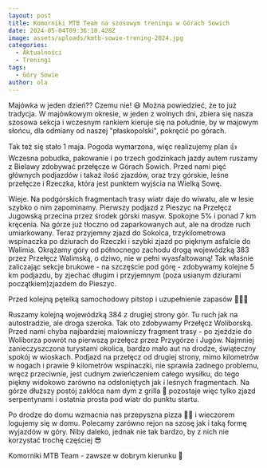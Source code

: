 ```yaml
---
layout: post
title: Komorniki MTB Team na szosowym treningu w Górach Sowich
date: 2024-05-04T09:36:18.428Z
image: assets/uploads/kmtb-sowie-trening-2024.jpg
categories:
  - Aktualności
  - Treningi
tags:
  - Góry Sowie
author: ola
---
```

Majówka w jeden dzień?? Czemu nie! 😃 Można powiedzieć, że to już tradycja. W majówkowym okresie, w jeden z wolnych dni, zbiera się nasza szosowa sekcja i wczesnym rankiem kieruje się na południe, by w majowym słońcu, dla odmiany od naszej "płaskopolski", pokręcić po górach. 
<!--more-->

Tak też się stało 1 maja. Pogoda wymarzona, więc realizujemy plan 👍 Wczesna pobudka, pakowanie i po trzech godzinkach jazdy autem ruszamy z Bielawy zdobywać przełęcze w Górach Sowich. Przed nami pięć głównych podjazdów i takaż ilość zjazdów, oraz trzy górskie, leśne przełęcze i Rzeczka, która jest punktem wyjścia na Wielką Sowę.

Wieje. Na podgórskich fragmentach trasy wiatr daje do wiwatu, ale w lesie szybko o nim zapominamy. Pierwszy podjazd z Pieszyc na Przełęcz Jugowską przecina przez środek górski masyw. Spokojne 5% i ponad 7 km kręcenia. Na górze już tłoczno od zaparkowanych aut, ale na drodze ruch umiarkowany. Teraz przyjemny zjazd do Sokolca, trzykilometrowa wspinaczka po dziurach do Rzeczki i szybki zjazd po pięknym asfalcie do Walimia. Okrążamy góry od północnego zachodu drogą wojewódzką 383 przez Przełęcz Walimską, o dziwo, nie w pełni wyasfaltowaną! Tak właśnie zaliczając sekcje brukowe - na szczęście pod górę - zdobywamy kolejne 5 km podjazdu, by zjechać długim i przyjemnym (poza usianym dziurami początkiem)zjazdem do Pieszyc. 

Przed kolejną pętelką samochodowy pitstop i uzupełnienie zapasów 🍫🥪🥤

Ruszamy kolejną wojewódzką 384 z drugiej strony gór. Tu ruch jak na autostradzie, ale droga szeroka. Tak oto zdobywamy Przełęcz Woliborską. Przed nami chyba najbardziej malowniczy fragment trasy - po zjeździe do Woliborza powrót na pierwszą przełęcz przez Przygórze i Jugów. Najmniej zanieczyszczona turystami okolica, bardzo mało aut na drodze, świąteczny spokój w wioskach. Podjazd na przełęcz od drugiej strony, mimo kilometrów w nogach i prawie 9 kilometrów wspinaczki, nie sprawia żadnego problemu, wręcz przeciwnie, jest cudnym zwieńczeniem całego wysiłku, do tego piękny widokowo zarówno na odsłoniętych jak i leśnych fragmentach. Na górze dłuższy postój zakłóca nam dym z grilla 🤯 pozostaje więc tylko zjazd serpentynami i ostatnia prosta pod wiatr do punktu startu.

Po drodze do domu wzmacnia nas przepyszna pizza 🍕🍕 i wieczorem logujemy się w domu. Polecamy zarówno rejon na szosę jak i taką formę wyjazdów w góry. Niby daleko, jednak nie tak bardzo, by z nich nie korzystać trochę częściej 😎

Komorniki MTB Team - zawsze w dobrym kierunku 🙂